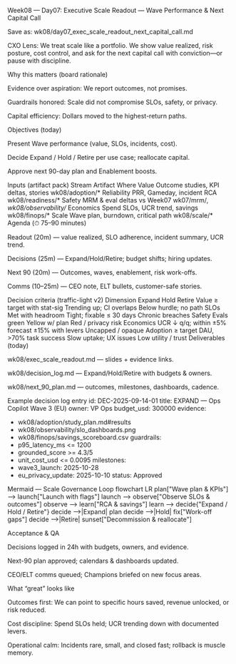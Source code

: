 Week08 — Day07: Executive Scale Readout — Wave Performance & Next Capital Call

Save as: wk08/day07_exec_scale_readout_next_capital_call.md

CXO Lens: We treat scale like a portfolio. We show value realized, risk posture, cost control, and ask for the next capital call with conviction—or pause with discipline.

Why this matters (board rationale)

Evidence over aspiration: We report outcomes, not promises.

Guardrails honored: Scale did not compromise SLOs, safety, or privacy.

Capital efficiency: Dollars moved to the highest-return paths.

Objectives (today)

Present Wave performance (value, SLOs, incidents, cost).

Decide Expand / Hold / Retire per use case; reallocate capital.

Approve next 90-day plan and Enablement boosts.

Inputs (artifact pack)
Stream	Artifact	Where
Value	Outcome studies, KPI deltas, stories	wk08/adoption/*
Reliability	PRR, Gameday, incident RCA	wk08/readiness/*
Safety	MRM & eval deltas vs Week07	wk07/mrm/*, wk08/observability/*
Economics	Spend SLOs, UCR trend, savings	wk08/finops/*
Scale	Wave plan, burndown, critical path	wk08/scale/*
Agenda (⏱ 75–90 minutes)

Readout (20m) — value realized, SLO adherence, incident summary, UCR trend.

Decisions (25m) — Expand/Hold/Retire; budget shifts; hiring updates.

Next 90 (20m) — Outcomes, waves, enablement, risk work-offs.

Comms (10–25m) — CEO note, ELT bullets, customer-safe stories.

Decision criteria (traffic-light v2)
Dimension	Expand	Hold	Retire
Value	≥ target with stat-sig	Trending up; CI overlaps	Below hurdle; no path
SLOs	Met with headroom	Tight; fixable ≤ 30 days	Chronic breaches
Safety	Evals green	Yellow w/ plan	Red / privacy risk
Economics	UCR ↓ q/q; within ±5% forecast	±15% with levers	Uncapped / opaque
Adoption	≥ target DAU, >70% task success	Slow uptake; UX issues	Low utility / trust
Deliverables (today)

wk08/exec_scale_readout.md — slides + evidence links.

wk08/decision_log.md — Expand/Hold/Retire with budgets & owners.

wk08/next_90_plan.md — outcomes, milestones, dashboards, cadence.

Example decision log entry
id: DEC-2025-09-14-01
title: EXPAND — Ops Copilot Wave 3 (EU)
owner: VP Ops
budget_usd: 300000
evidence:
  - wk08/adoption/study_plan.md#results
  - wk08/observability/slo_dashboards.png
  - wk08/finops/savings_scoreboard.csv
guardrails:
  - p95_latency_ms <= 1200
  - grounded_score >= 4.3/5
  - unit_cost_usd <= 0.0095
milestones:
  - wave3_launch: 2025-10-28
  - eu_privacy_update: 2025-10-10
status: Approved

Mermaid — Scale Governance Loop
flowchart LR
  plan["Wave plan & KPIs"] --> launch["Launch with flags"]
  launch --> observe["Observe SLOs & outcomes"]
  observe --> learn["RCA & savings"]
  learn --> decide{"Expand / Hold / Retire"}
  decide -->|Expand| plan
  decide -->|Hold| fix["Work-off gaps"]
  decide -->|Retire| sunset["Decommission & reallocate"]

Acceptance & QA

Decisions logged in 24h with budgets, owners, and evidence.

Next-90 plan approved; calendars & dashboards updated.

CEO/ELT comms queued; Champions briefed on new focus areas.

What “great” looks like

Outcomes first: We can point to specific hours saved, revenue unlocked, or risk reduced.

Cost discipline: Spend SLOs held; UCR trending down with documented levers.

Operational calm: Incidents rare, small, and closed fast; rollback is muscle memory.

